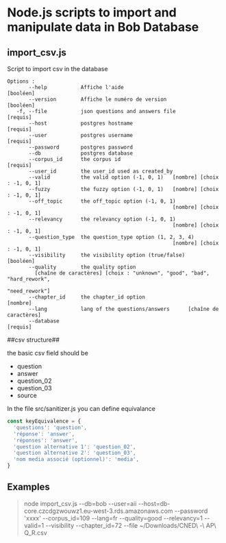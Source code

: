 # Node.js scripts to import and manipulate data in Bob Database

## import_csv.js

Script to import csv in the database

    Options :
           --help           Affiche l'aide                                  [booléen]
           --version        Affiche le numéro de version                    [booléen]
       -f, --file           json questions and answers file                  [requis]
           --host           postgres hostname                                [requis]
           --user           postgres username                                [requis]
           --password       postgres password
           --db             postgres database
           --corpus_id      the corpus id                                    [requis]
           --user_id        the user_id used as created_by
           --valid          the valid option (-1, 0, 1)   [nombre] [choix : -1, 0, 1]
           --fuzzy          the fuzzy option (-1, 0, 1)   [nombre] [choix : -1, 0, 1]
           --off_topic      the off_topic option (-1, 0, 1)
                                                          [nombre] [choix : -1, 0, 1]
           --relevancy      the relevancy option (-1, 0, 1)
                                                          [nombre] [choix : -1, 0, 1]
           --question_type  the question_type option (1, 2, 3, 4)
                                                          [nombre] [choix : -1, 0, 1]
           --visibility     the visibility option (true/false)              [booléen]
           --quality        the quality option
             [chaîne de caractères] [choix : "unknown", "good", "bad", "hard_rework",
                                                                       "need_rework"]
           --chapter_id     the chapter_id option                            [nombre]
           --lang           lang of the questions/answers      [chaîne de caractères]
           --database                                                        [requis]


##csv structure##

the basic csv field should be 
  * question
  * answer
  * question_02
  * question_03
  * source

In the file src/sanitizer.js you can define equivalance 

``` javascript
const keyEquivalence = {
  'questions': 'question',
  'réponse': 'answer',
  'réponses': 'answer',
  'question alternative 1': 'question_02',
  'question alternative 2': 'question_03',
  'nom media associé (optionnel)': 'media',
}
```

## Examples ##

>  node import_csv.js --db=bob --user=aii --host=db-core.czcdgzwouwz1.eu-west-3.rds.amazonaws.com --password 'xxxx' --corpus_id=109 --lang=fr  --quality=good --relevancy=1 --valid=1 --visibility --chapter_id=72 --file ~/Downloads/CNED\ -\ AP\ Q_R.csv
